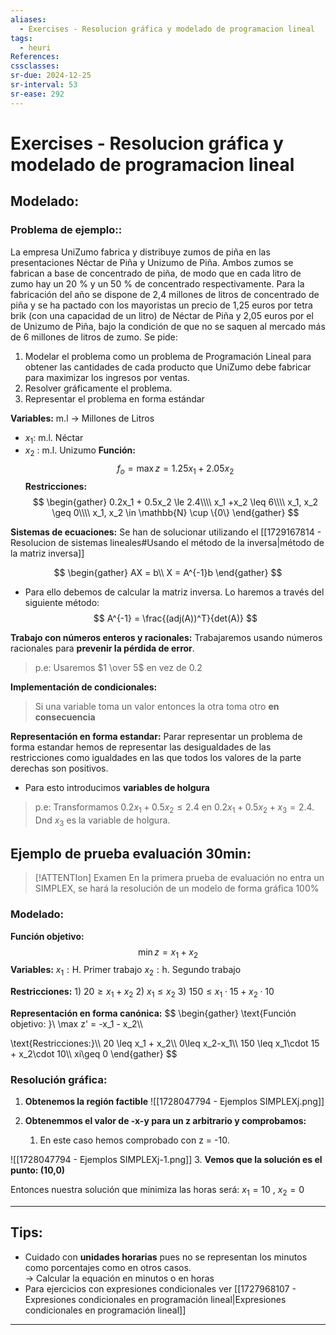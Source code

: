 ```yaml
---
aliases:
  - Exercises - Resolucion gráfica y modelado de programacion lineal
tags:
  - heuri
References: 
cssclasses: 
sr-due: 2024-12-25
sr-interval: 53
sr-ease: 292
---
```

# Exercises - Resolucion gráfica y modelado de programacion lineal
## Modelado:
### Problema de ejemplo::
La empresa UniZumo fabrica y distribuye zumos de piña en las presentaciones Néctar de Piña y Unizumo de Piña. Ambos zumos se fabrican a base de concentrado de piña, de modo que en cada litro de zumo hay un 20 % y un 50 % de concentrado respectivamente. Para la fabricación del año se dispone de 2,4 millones de litros de concentrado de piña y se ha pactado con los mayoristas un precio de 1,25 euros por tetra brik (con una capacidad de un litro) de Néctar de Piña y 2,05 euros por el de Unizumo de Piña, bajo la condición de que no se saquen al mercado más de 6 millones de litros de zumo. 
Se pide: 
1. Modelar el problema como un problema de Programación Lineal para obtener las cantidades de cada producto que UniZumo debe fabricar para maximizar los ingresos por ventas. 
2. Resolver gráficamente el problema. 
3. Representar el problema en forma estándar

**Variables:**
m.l → Millones de Litros
+ $x_1$: m.l. Néctar
+ $x_2$ : m.l. Unizumo
**Función:**
$$
f_o = \max z = 1.25 x_1 + 2.05 x_2
$$
**Restricciones:**
$$
\begin{gather}
0.2x_1 + 0.5x_2 \le 2.4\\\\
x_1 +x_2 \leq 6\\\\
x_1, x_2 \geq 0\\\\
x_1, x_2 \in \mathbb{N} \cup \{0\}
\end{gather}
$$

**Sistemas de ecuaciones:**
Se han de solucionar utilizando el [[1729167814 - Resolucion de sistemas lineales#Usando el método de la inversa|método de la matriz inversa]]

$$
\begin{gather}
AX = b\\
X = A^{-1}b
\end{gather}
$$
+ Para ello debemos de calcular la matriz inversa. Lo haremos a través del siguiente método: 
$$
A^{-1} = \frac{(adj(A))^T}{det(A)}
$$

**Trabajo con números enteros y racionales:** 
Trabajaremos usando números racionales para **prevenir la pérdida de error**. 
> p.e: Usaremos $1 \over 5$ en vez de $0.2$

**Implementación de condicionales:**
>Si una variable toma un valor entonces la otra toma otro **en consecuencia**

**Representación en forma estandar:**
Parar representar un problema de forma estandar hemos de representar las desigualdades de las restricciones como igualdades en las que todos los valores de la parte derechas son positivos. 
+ Para esto introducimos **variables de holgura**
> p.e: Transformamos $0.2x_1 + 0.5x_2 \leq 2.4$ en $0.2x_1 + 0.5x_2 + x_3 = 2.4$. Dnd $x_3$ es la variable de holgura. 



## Ejemplo de prueba evaluación 30min: 

> [!ATTENTIon] Examen 
> En la primera prueba de evaluación no entra un SIMPLEX, se hará la resolución de un modelo de forma gráfica 100% 


### Modelado:
**Función objetivo:**
$$ \min z = x_1 + x_2$$
**Variables:**
$x_1 : \text{H. Primer trabajo}$
$x_2: \text{h. Segundo trabajo}$

**Restricciones:**
$\text{1) } 20 \geq x_1 + x_2$
$\text{2) } x_1 \leq x_2$
$\text{3) }150 \leq x_1\cdot 15  +  x_2\cdot 10$

**Representación en forma canónica:**
$$
\begin{gather}
\text{Función objetivo: }\\
\max z' = -x_1 - x_2\\\\

\text{Restricciones:}\\\\
 20 \leq x_1 + x_2\\\\
 0\leq x_2-x_1\\\\
150 \leq x_1\cdot 15  +  x_2\cdot 10\\\\
xi\geq 0
\end{gather}
$$
### Resolución gráfica:
1. **Obtenemos la región factible**
![[1728047794 - Ejemplos SIMPLEXj.png]]

2. **Obtenemmos el valor de -x-y para un z arbitrario y comprobamos:**
	1. En este caso hemos comprobado con z = -10. 

![[1728047794 - Ejemplos SIMPLEXj-1.png]]
3. **Vemos que la solución es el punto: (10,0)**
   
   Entonces nuestra solución que minimiza las horas  será:
   $x_1 = 10$ , $x_2 = 0$ 
***


## Tips: 
+ Cuidado con **unidades horarias** pues no se representan los minutos como porcentajes como en otros casos.  
	  → Calcular la equación en minutos o en horas
+ Para ejercicios con expresiones condicionales ver [[1727968107 - Expresiones condicionales en programación lineal|Expresiones condicionales en programación lineal]]

***
